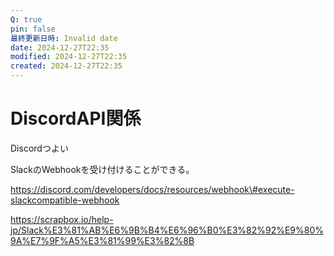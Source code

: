 ```yaml
---
Q: true
pin: false
最終更新日時: Invalid date
date: 2024-12-27T22:35
modified: 2024-12-27T22:35
created: 2024-12-27T22:35
---
```

# DiscordAPI関係

Discordつよい

SlackのWebhookを受け付けることができる。

https://discord.com/developers/docs/resources/webhook\#execute-slackcompatible-webhook

https://scrapbox.io/help-jp/Slack%E3%81%AB%E6%9B%B4%E6%96%B0%E3%82%92%E9%80%9A%E7%9F%A5%E3%81%99%E3%82%8B